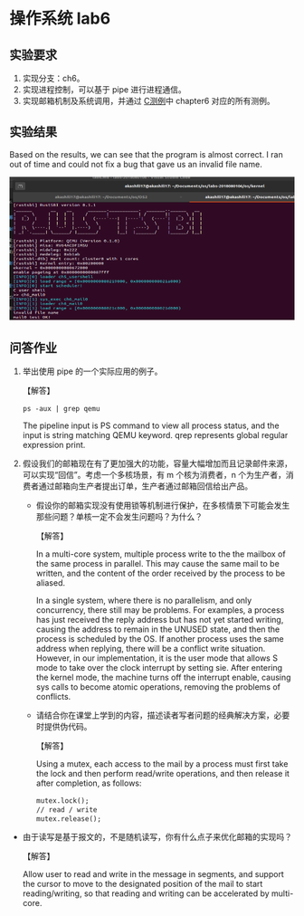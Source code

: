 # 操作系统 lab6

## 实验要求

1. 实现分支：ch6。
2. 实现进程控制，可以基于 pipe 进行进程通信。
3. 实现邮箱机制及系统调用，并通过 [C测例](https://github.com/DeathWish5/riscvos-c-tests)中 chapter6 对应的所有测例。

## 实验结果

Based on the results, we can see that the program is almost correct. I ran out of time and could not fix a bug that gave us an invalid file name.

![image-20210419235707894](操作系统.assets/image-20210419235707894.png)

## 问答作业

1. 举出使用 pipe 的一个实际应用的例子。

   【解答】

   ```
   ps -aux | grep qemu
   ```

   The pipeline input is PS command to view all process status, and the input is string matching QEMU keyword. qrep represents global regular expression print.

2. 假设我们的邮箱现在有了更加强大的功能，容量大幅增加而且记录邮件来源，可以实现“回信”。考虑一个多核场景，有 m 个核为消费者，n 个为生产者，消费者通过邮箱向生产者提出订单，生产者通过邮箱回信给出产品。

   - 假设你的邮箱实现没有使用锁等机制进行保护，在多核情景下可能会发生那些问题？单核一定不会发生问题吗？为什么？

     【解答】

     In a multi-core system, multiple process write to the the mailbox of the same process in parallel. This may cause the same mail to be written, and the content of the order received by the process to be aliased.

     In a single system, where there is no parallelism, and only concurrency, there still may be problems. For examples, a process has just received the reply address but has not yet started writing, causing the address to remain in the UNUSED state, and then the process is scheduled by the OS. If another process uses the same address when replying, there will be a conflict write situation.  However, in our implementation, it is the user mode that allows S mode to take over the clock interrupt by setting sie. After entering the kernel mode, the machine turns off the interrupt enable, causing  sys calls to become atomic operations, removing the problems of conflicts.

   - 请结合你在课堂上学到的内容，描述读者写者问题的经典解决方案，必要时提供伪代码。

     【解答】

     Using a mutex, each access to the mail by a process must first take the lock and then perform read/write operations, and then release it after completion, as follows:

     ```
     mutex.lock();
     // read / write
     mutex.release();
     ```

- 由于读写是基于报文的，不是随机读写，你有什么点子来优化邮箱的实现吗？

  【解答】

  Allow user to read and write in the message in segments, and support the cursor to move to the designated position of the mail to start reading/writing, so that reading and writing can be accelerated by multi-core.